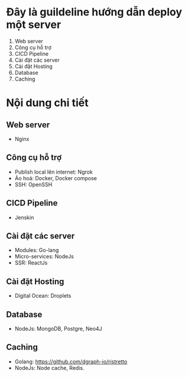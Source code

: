 # Đây là guildeline hướng dẫn deploy một server
1. Web server
3. Công cụ hỗ trợ
2. CICD Pipeline
3. Cài đặt các server
4. Cài đặt Hosting
5. Database
6. Caching

# Nội dung chi tiết
## Web server
   - Nginx
## Công cụ hỗ trợ
   - Publish local lên internet: Ngrok
   - Ảo hoá: Docker, Docker compose
   - SSH: OpenSSH
## CICD Pipeline
   - Jenskin
## Cài đặt các server
   - Modules: Go-lang
   - Micro-services: NodeJs
   - SSR: ReactJs
## Cài đặt Hosting
   - Digital Ocean: Droplets
## Database
   - NodeJs: MongoDB, Postgre, Neo4J
## Caching
   - Golang: https://github.com/dgraph-io/ristretto
   - NodeJs: Node cache, Redis.